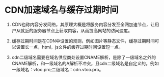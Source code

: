 # CDN加速域名与缓存过期时间

1. CDN也称内容分发网络，其原理大概是将服务内容分发至全网加速节点，让用户从就近的服务器节点上获取内容，从而提高网站的访问速度。

2. 缓存过期时间是在CDN中设置的规则，例如图片等静态文件，缓存过期时间可以设置长一点，html，js文件的缓存过期时间设置短一点。

3. cdn二级域名需要在域名供应商处设置CNAME解析，是除了一级域名之外的CNAME解析，和一级域名的A解析不冲突，且cdn二级域名是自定义的，例如一级域名：vtoo.pro;二级域名：cdn.vtoo.pro。